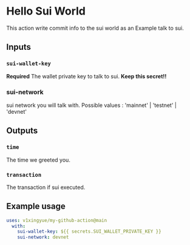# Hello Sui World

This action write commit info to the sui world as an Example talk to sui.

## Inputs

### `sui-wallet-key`

**Required** The wallet private key to talk to sui. **Keep this secret!!**

### sui-network

sui network  you will talk with. Possible values : 'mainnet' | 'testnet' | 'devnet' 

## Outputs

### `time`

The time we greeted you.

### `transaction`

The transaction if sui executed.

## Example usage

```yaml
uses: v1xingyue/my-github-action@main
  with:
    sui-wallet-key: ${{ secrets.SUI_WALLET_PRIVATE_KEY }}
    sui-network: devnet
```


